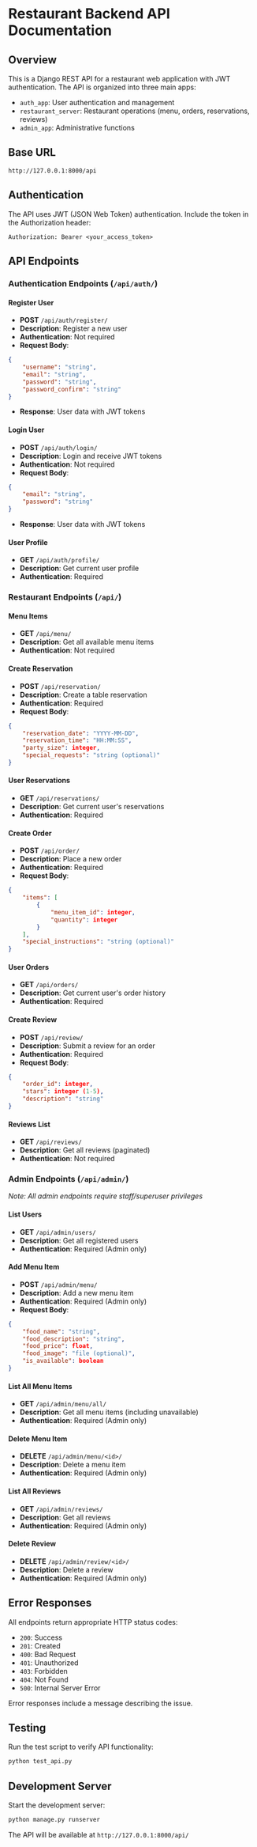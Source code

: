# Restaurant Backend API Documentation

## Overview
This is a Django REST API for a restaurant web application with JWT authentication. The API is organized into three main apps:
- `auth_app`: User authentication and management
- `restaurant_server`: Restaurant operations (menu, orders, reservations, reviews)
- `admin_app`: Administrative functions

## Base URL
```
http://127.0.0.1:8000/api
```

## Authentication
The API uses JWT (JSON Web Token) authentication. Include the token in the Authorization header:
```
Authorization: Bearer <your_access_token>
```

## API Endpoints

### Authentication Endpoints (`/api/auth/`)

#### Register User
- **POST** `/api/auth/register/`
- **Description**: Register a new user
- **Authentication**: Not required
- **Request Body**:
```json
{
    "username": "string",
    "email": "string",
    "password": "string",
    "password_confirm": "string"
}
```
- **Response**: User data with JWT tokens

#### Login User
- **POST** `/api/auth/login/`
- **Description**: Login and receive JWT tokens
- **Authentication**: Not required
- **Request Body**:
```json
{
    "email": "string",
    "password": "string"
}
```
- **Response**: User data with JWT tokens

#### User Profile
- **GET** `/api/auth/profile/`
- **Description**: Get current user profile
- **Authentication**: Required

### Restaurant Endpoints (`/api/`)

#### Menu Items
- **GET** `/api/menu/`
- **Description**: Get all available menu items
- **Authentication**: Not required

#### Create Reservation
- **POST** `/api/reservation/`
- **Description**: Create a table reservation
- **Authentication**: Required
- **Request Body**:
```json
{
    "reservation_date": "YYYY-MM-DD",
    "reservation_time": "HH:MM:SS",
    "party_size": integer,
    "special_requests": "string (optional)"
}
```

#### User Reservations
- **GET** `/api/reservations/`
- **Description**: Get current user's reservations
- **Authentication**: Required

#### Create Order
- **POST** `/api/order/`
- **Description**: Place a new order
- **Authentication**: Required
- **Request Body**:
```json
{
    "items": [
        {
            "menu_item_id": integer,
            "quantity": integer
        }
    ],
    "special_instructions": "string (optional)"
}
```

#### User Orders
- **GET** `/api/orders/`
- **Description**: Get current user's order history
- **Authentication**: Required

#### Create Review
- **POST** `/api/review/`
- **Description**: Submit a review for an order
- **Authentication**: Required
- **Request Body**:
```json
{
    "order_id": integer,
    "stars": integer (1-5),
    "description": "string"
}
```

#### Reviews List
- **GET** `/api/reviews/`
- **Description**: Get all reviews (paginated)
- **Authentication**: Not required

### Admin Endpoints (`/api/admin/`)
*Note: All admin endpoints require staff/superuser privileges*

#### List Users
- **GET** `/api/admin/users/`
- **Description**: Get all registered users
- **Authentication**: Required (Admin only)

#### Add Menu Item
- **POST** `/api/admin/menu/`
- **Description**: Add a new menu item
- **Authentication**: Required (Admin only)
- **Request Body**:
```json
{
    "food_name": "string",
    "food_description": "string",
    "food_price": float,
    "food_image": "file (optional)",
    "is_available": boolean
}
```

#### List All Menu Items
- **GET** `/api/admin/menu/all/`
- **Description**: Get all menu items (including unavailable)
- **Authentication**: Required (Admin only)

#### Delete Menu Item
- **DELETE** `/api/admin/menu/<id>/`
- **Description**: Delete a menu item
- **Authentication**: Required (Admin only)

#### List All Reviews
- **GET** `/api/admin/reviews/`
- **Description**: Get all reviews
- **Authentication**: Required (Admin only)

#### Delete Review
- **DELETE** `/api/admin/review/<id>/`
- **Description**: Delete a review
- **Authentication**: Required (Admin only)

## Error Responses
All endpoints return appropriate HTTP status codes:
- `200`: Success
- `201`: Created
- `400`: Bad Request
- `401`: Unauthorized
- `403`: Forbidden
- `404`: Not Found
- `500`: Internal Server Error

Error responses include a message describing the issue.

## Testing
Run the test script to verify API functionality:
```bash
python test_api.py
```

## Development Server
Start the development server:
```bash
python manage.py runserver
```

The API will be available at `http://127.0.0.1:8000/api/`
